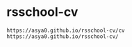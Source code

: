 # rsschool-cv


    https://asya0.github.io/rsschool-cv/cv
    https://asya0.github.io/rsschool-cv/
